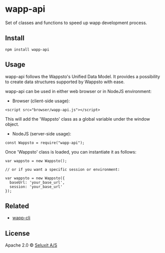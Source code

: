 # wapp-api

Set of classes and functions to speed up wapp development process.

## Install

```
npm install wapp-api
```

## Usage

wapp-api follows the Wappsto's Unified Data Model. It provides a possibility to create data structures supported by Wappsto with ease.

wapp-api can be used in either web browser or in NodeJS environment:

* Browser (client-side usage):
```
<script src="browser/wapp-api.js"></script>
```
This will add the 'Wappsto' class as a global variable under the window object.

* NodeJS (server-side usage):
```
const Wappsto = require("wapp-api");
```

Once 'Wappsto' class is loaded, you can instantiate it as follows:

```
var wappsto = new Wappsto();
        
// or if you want a specific session or environment:

var wappsto = new Wappsto({
  baseUrl: 'your_base_url',
  session: 'your_base_url'
});
```

## Related

- [wapp-cli](https://github.com/Wappsto/wappsto-cli)

## License

Apache 2.0 © [Seluxit A/S](http://seluxit.com)
